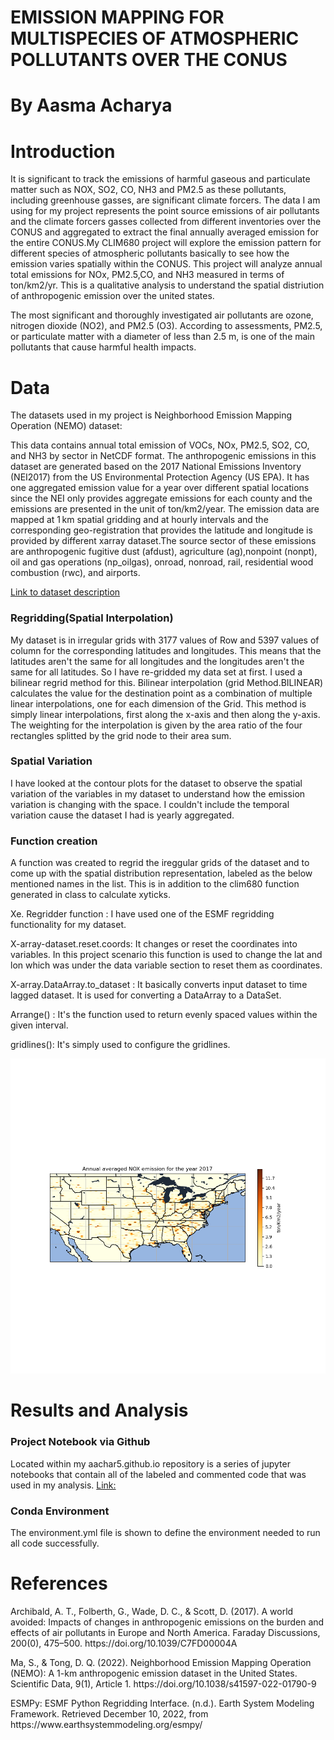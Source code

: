 <h1 id="EMISSION MAPPING FOR MULTISPECIES OF ATMOSPHERIC POLLUTANTS OVER THE CONUS">EMISSION MAPPING FOR MULTISPECIES OF ATMOSPHERIC POLLUTANTS OVER THE CONUS</h1>
<h1 id="by-aashma-acharya">By Aasma Acharya</h1>

<h1 id="introduction">Introduction</h1>

<p>It is significant to track the emissions of harmful gaseous and particulate matter such as NOX, SO2, CO, NH3 and PM2.5 as these pollutants, including greenhouse gasses, are significant climate forcers. The data I am using for my project represents the point source emissions of air pollutants and the climate forcers gasses collected from different inventories over the CONUS and aggregated to extract the final annually averaged emission for the entire CONUS.My CLIM680 project will explore the emission pattern for different species of atmospheric pollutants basically to see how the emission varies spatially within the CONUS. This project will analyze annual total emissions for  NOx, PM2.5,CO, and NH3 measured in terms of ton/km2/yr. This is a qualitative analysis to understand the spatial distriution of anthropogenic emission over the united states.</p>

<p>The most significant and thoroughly investigated air pollutants are ozone, nitrogen dioxide (NO2), and PM2.5 (O3). According to assessments, PM2.5, or particulate matter with a diameter of less than 2.5 m, is one of the main pollutants that cause harmful health impacts.</p>

<h1 id="data">Data</h1>
<p>The datasets used in my project is Neighborhood Emission Mapping Operation (NEMO) dataset:</p>

<p>This data contains annual total emission of VOCs, NOx, PM2.5, SO2, CO, and NH3 by sector in NetCDF format. The anthropogenic emissions in this dataset are generated based on the 2017 National Emissions Inventory (NEI2017) from the US Environmental Protection Agency (US EPA). It has one aggregated emission value for a year over different spatial locations since the NEI only provides aggregate emissions for each county  and the emissions are presented in the unit of ton/km2/year. The emission data are mapped at 1 km spatial gridding and at hourly intervals and the corresponding geo-registration that provides the latitude and longitude is provided by different xarray dataset.The source sector of these emissions are anthropogenic fugitive dust (afdust), agriculture (ag),nonpoint (nonpt), oil and gas operations (np_oilgas), onroad, nonroad, rail, residential wood combustion (rwc), and airports. 
</p>

<p><a href="http://air.csiss.gmu.edu/aq/US01emis/">Link to dataset description</a></p>
<h3 id="regriding(spatial interpolation)"> Regridding(Spatial Interpolation)</h1>
<p>My dataset is in irregular grids with 3177 values of Row and 5397 values of column for the corresponding latitudes and longitudes. This means that the latitudes aren't the same for all longitudes and the longitudes aren't the same for all latitudes. So I have re-gridded my data set at first. I used a bilinear regrid method for this. Bilinear interpolation (grid Method.BILINEAR) calculates the value for the destination point as a combination of multiple linear interpolations, one for each dimension of the Grid. This method is simply linear interpolations, first along the x-axis and then along the y-axis. The weighting for the interpolation is given by the area ratio of the four rectangles splitted by the grid node to their area sum.</p>

<h3 id="spatial variation">Spatial Variation</h3>

<p>I have looked at the contour plots for the dataset to observe the spatial variation of the variables in my dataset to understand how the emission variation is changing with the space. I couldn't include the temporal variation cause the dataset I had is yearly aggregated.</p>

<h3 id="function-creation">Function creation</h3>
 <p>A function was created to regrid the ireggular grids of the dataset and to come up with the spatial distribution representation, labeled as the below mentioned names in the list. This is in addition to the clim680 function generated in class to calculate xyticks.</p>
                         
<p>Xe. Regridder function : I have used one of the ESMF regridding functionality for my dataset.</p>
<p> X-array-dataset.reset.coords: It changes or reset the coordinates into variables. In this project scenario this function is used to change the lat and lon which was under the data variable section to reset them as coordinates.</p>
<p> X-array.DataArray.to_dataset : It basically converts input dataset to time lagged dataset. It is used for converting a DataArray to a DataSet.</p>
<p>Arrange() :  It's the function used to return evenly spaced values within the given interval.</p>
<p>gridlines(): It's simply  used to configure the gridlines.</p>

<p><img src="NOX.png" alt="Annual averaged emission for the year 2017" /></p>


<h1 id="results-and-analysis">Results and Analysis</h1>
<h3 id="project-notebook-via-github">Project Notebook via Github</h3>
<p>Located within my aachar5.github.io repository is a series of jupyter notebooks that contain all of the labeled and commented code that was used in my analysis. 
<a href="https://github.com/aachar52/CLIM680-project/">Link:</a></p>


<h3 id="conda-environment">Conda Environment</h3>
<p>The environment.yml file is shown to define the environment needed to run all code successfully.</p>

<h1 id="references">References</h1>
<p>Archibald, A. T., Folberth, G., Wade, D. C., & Scott, D. (2017). A world avoided: Impacts of changes in anthropogenic emissions on the burden and effects of air pollutants in Europe and North America. Faraday Discussions, 200(0), 475–500. https://doi.org/10.1039/C7FD00004A</p>

<p>Ma, S., & Tong, D. Q. (2022). Neighborhood Emission Mapping Operation (NEMO): A 1-km anthropogenic emission dataset in the United States. Scientific Data, 9(1), Article 1. https://doi.org/10.1038/s41597-022-01790-9</p>

<p>ESMPy: ESMF Python Regridding Interface. (n.d.). Earth System Modeling Framework. Retrieved December 10, 2022, from https://www.earthsystemmodeling.org/esmpy/</p>





